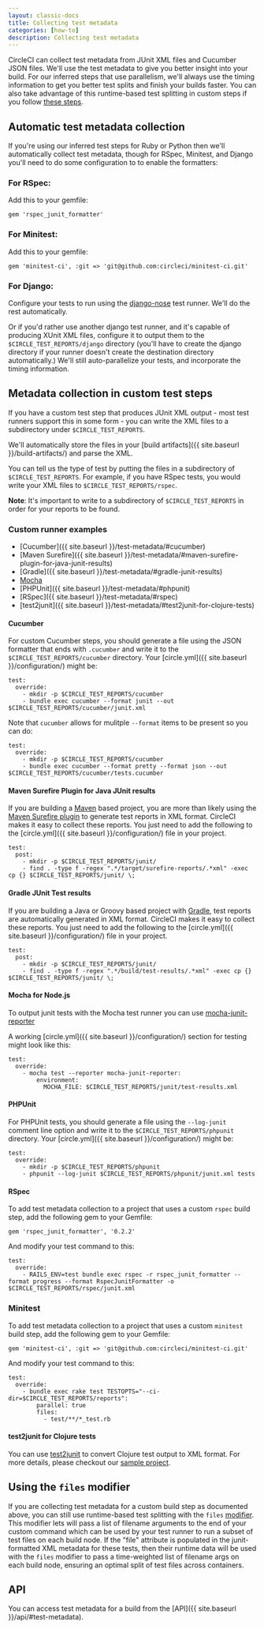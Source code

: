 ```yaml
---
layout: classic-docs
title: Collecting test metadata
categories: [how-to]
description: Collecting test metadata
---
```


CircleCI can collect test metadata from JUnit XML files and Cucumber JSON files.
We'll use the test metadata to give you better insight into your build. For our
inferred steps that use parallelism, we'll always use the timing information to get you
better test splits and finish your builds faster. You can also take advantage
of this runtime-based test splitting in custom steps if you follow [these steps]({{site.baseurl}}/test-metadata/#using-the-files-modifier).

## Automatic test metadata collection

If you're using our inferred test steps for Ruby or Python then we'll
automatically collect test metadata, though for RSpec, Minitest, and Django
you'll need to do some configuration to to enable the formatters:

### For RSpec:

Add this to your gemfile:

```
gem 'rspec_junit_formatter'
```

### For Minitest:

Add this to your gemfile:

```
gem 'minitest-ci', :git => 'git@github.com:circleci/minitest-ci.git'
```

### For Django:

Configure your tests to run using the
[django-nose](https://github.com/django-nose/django-nose) test runner.  We'll
do the rest automatically.

Or if you'd rather use another django test runner, and it's capable of
producing XUnit XML files, configure it to output them to the
`$CIRCLE_TEST_REPORTS/django` directory (you'll have to create the django
directory if your runner doesn't create the destination directory
automatically.)  We'll still auto-parallelize your tests, and incorporate the
timing information.

## Metadata collection in custom test steps

If you have a custom test step that produces JUnit XML output - most test
runners support this in some form - you can write the XML files to a
subdirectory under `$CIRCLE_TEST_REPORTS`.

We'll automatically store the files in your [build artifacts]({{ site.baseurl }}/build-artifacts/) and parse the XML.

You can tell us the type of test by putting the files in a subdirectory of `$CIRCLE_TEST_REPORTS`.
For example, if you have RSpec tests, you would write your XML files to `$CIRCLE_TEST_REPORTS/rspec`.

**Note**: It's important to write to a subdirectory of `$CIRCLE_TEST_REPORTS` in order for your reports to be found.

### Custom runner examples
* [Cucumber]({{ site.baseurl }}/test-metadata/#cucumber)
* [Maven Surefire]({{ site.baseurl }}/test-metadata/#maven-surefire-plugin-for-java-junit-results)
* [Gradle]({{ site.baseurl }}/test-metadata/#gradle-junit-results)
* [Mocha]({{site.baseurl}}/test-metadata/#mochajs)
* [PHPUnit]({{ site.baseurl }}/test-metadata/#phpunit)
* [RSpec]({{ site.baseurl }}/test-metadata/#rspec)
* [test2junit]({{ site.baseurl }}/test-metadata/#test2junit-for-clojure-tests)


#### <a name="cucumber"></a>Cucumber

For custom Cucumber steps, you should generate a file using the JSON formatter that ends with `.cucumber` and write it to the `$CIRCLE_TEST_REPORTS/cucumber` directory.  Your [circle.yml]({{ site.baseurl }}/configuration/) might be:

```
test:
  override:
    - mkdir -p $CIRCLE_TEST_REPORTS/cucumber
    - bundle exec cucumber --format junit --out $CIRCLE_TEST_REPORTS/cucumber/junit.xml
```

Note that `cucumber` allows for mulitple `--format` items to be present so you can do:

```
test:
  override:
    - mkdir -p $CIRCLE_TEST_REPORTS/cucumber
    - bundle exec cucumber --format pretty --format json --out $CIRCLE_TEST_REPORTS/cucumber/tests.cucumber
```

#### <a name="maven-surefire-plugin-for-java-junit-results"></a>Maven Surefire Plugin for Java JUnit results

If you are building a [Maven](http://maven.apache.org/) based project,
you are more than likely using the
[Maven Surefire plugin](http://maven.apache.org/surefire/maven-surefire-plugin/)
to generate test reports in XML format. CircleCI makes it easy to collect these
reports. You just need to add the following to the [circle.yml]({{ site.baseurl }}/configuration/) file in your
project.

```
test:
  post:
    - mkdir -p $CIRCLE_TEST_REPORTS/junit/
    - find . -type f -regex ".*/target/surefire-reports/.*xml" -exec cp {} $CIRCLE_TEST_REPORTS/junit/ \;
```

#### <a name="gradle-junit-results"></a>Gradle JUnit Test results

If you are building a Java or Groovy based project with [Gradle](https://gradle.org/),
test reports are automatically generated in XML format. CircleCI makes it easy to collect these
reports. You just need to add the following to the [circle.yml]({{ site.baseurl }}/configuration/) file in your
project.

```
test:
  post:
    - mkdir -p $CIRCLE_TEST_REPORTS/junit/
    - find . -type f -regex ".*/build/test-results/.*xml" -exec cp {} $CIRCLE_TEST_REPORTS/junit/ \;
```

#### <a name="mochajs"></a>Mocha for Node.js

To output junit tests with the Mocha test runner you can use [mocha-junit-reporter](https://www.npmjs.com/package/mocha-junit-reporter)

A working [circle.yml]({{ site.baseurl }}/configuration/) section for testing might look like this:

```
test:
  override:
    - mocha test --reporter mocha-junit-reporter:
        environment:
          MOCHA_FILE: $CIRCLE_TEST_REPORTS/junit/test-results.xml
```



#### <a name="phpunit"></a>PHPUnit

For PHPUnit tests, you should generate a file using the `--log-junit` comment line option and write it to the `$CIRCLE_TEST_REPORTS/phpunit` directory.  Your [circle.yml]({{ site.baseurl }}/configuration/) might be:

```
test:
  override:
    - mkdir -p $CIRCLE_TEST_REPORTS/phpunit
    - phpunit --log-junit $CIRCLE_TEST_REPORTS/phpunit/junit.xml tests
```

#### <a name="rspec"></a>RSpec

To add test metadata collection to a project that uses a custom `rspec` build step, add the following gem to your Gemfile:

```
gem 'rspec_junit_formatter', '0.2.2'
```

And modify your test command to this:

````
test:
  override:
    - RAILS_ENV=test bundle exec rspec -r rspec_junit_formatter --format progress --format RspecJunitFormatter -o $CIRCLE_TEST_REPORTS/rspec/junit.xml
````

### <a name="minitest"></a> Minitest

To add test metadata collection to a project that uses a custom `minitest` build step, add the following gem to your Gemfile:

```
gem 'minitest-ci', :git => 'git@github.com:circleci/minitest-ci.git'
```

And modify your test command to this:

````
test:
  override:
    - bundle exec rake test TESTOPTS="--ci-dir=$CIRCLE_TEST_REPORTS/reports":
        parallel: true
        files:
          - test/**/*_test.rb
````

#### <a name="test2junit-for-clojure-tests"></a>test2junit for Clojure tests
You can use [test2junit](https://github.com/ruedigergad/test2junit) to convert Clojure test output to XML format. For more details, please checkout our [sample project](https://github.com/kimh/circleci-build-recipies).

## Using the `files` modifier

If you are collecting test metadata for a custom build step as documented above, you can
still use runtime-based test splitting with the `files` [modifier]({{site.baseurl}}/configuration/#modifiers).
This modifier lets will pass a list of filename arguments to the end of your custom command
which can be used by your test runner to run a subset of test files on each build node.
If the "file" attribute is populated in the junit-formatted XML metadata for these
tests, then their runtime data will be used with the `files` modifier to pass a time-weighted
list of filename args on each build node, ensuring an optimal split of test files across containers.

## API

You can access test metadata for a build from the [API]({{ site.baseurl }}/api/#test-metadata).
